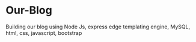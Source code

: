 
# Our-Blog
Building our blog using Node Js, express edge templating engine, MySQL, html, css, javascript, bootstrap

